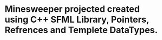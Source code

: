 # Minesweeper projected created using C++ SFML Library, Pointers, Refrences and Templete DataTypes.
